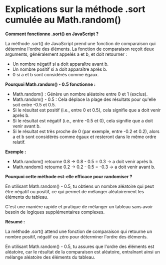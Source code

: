# Explications sur la méthode .sort cumulée au Math.random()

**Comment fonctionne .sort() en JavaScript ?**

La méthode .sort() de JavaScript prend une fonction de comparaison qui détermine l'ordre des éléments. La fonction de comparaison reçoit deux arguments, généralement appelés a et b, et doit retourner :

- Un nombre négatif si a doit apparaître avant b.
- Un nombre positif si a doit apparaître après b.
- 0 si a et b sont considérés comme égaux.

**Pourquoi Math.random() - 0.5 fonctionne :**

- Math.random() : Génère un nombre aléatoire entre 0 et 1 (exclus).
- Math.random() - 0.5 : Cela déplace la plage des résultats pour qu'elle soit entre -0.5 et 0.5.
- Si le résultat est positif (i.e., entre 0 et 0.5), cela signifie que a doit venir après b.
- Si le résultat est négatif (i.e., entre -0.5 et 0), cela signifie que a doit venir avant b.
- Si le résultat est très proche de 0 (par exemple, entre -0.2 et 0.2), alors a et b sont considérés comme égaux et resteront dans le même ordre relatif.

**Exemple :**

- Math.random() retourne 0.8 → 0.8 - 0.5 = 0.3 → a doit venir après b.
- Math.random() retourne 0.2 → 0.2 - 0.5 = -0.3 → a doit venir avant b.

**Pourquoi cette méthode est-elle efficace pour randomiser ?**

En utilisant Math.random() - 0.5, tu obtiens un nombre aléatoire qui peut être négatif ou positif, ce qui permet de mélanger aléatoirement les éléments du tableau.

C'est une manière rapide et pratique de mélanger un tableau sans avoir besoin de logiques supplémentaires complexes.

**Résumé :**

La méthode .sort() attend une fonction de comparaison qui retourne un nombre positif, négatif ou zéro pour déterminer l'ordre des éléments.

En utilisant Math.random() - 0.5, tu assures que l'ordre des éléments est aléatoire, car le résultat de la comparaison est aléatoire, entraînant ainsi un mélange aléatoire des éléments du tableau.
